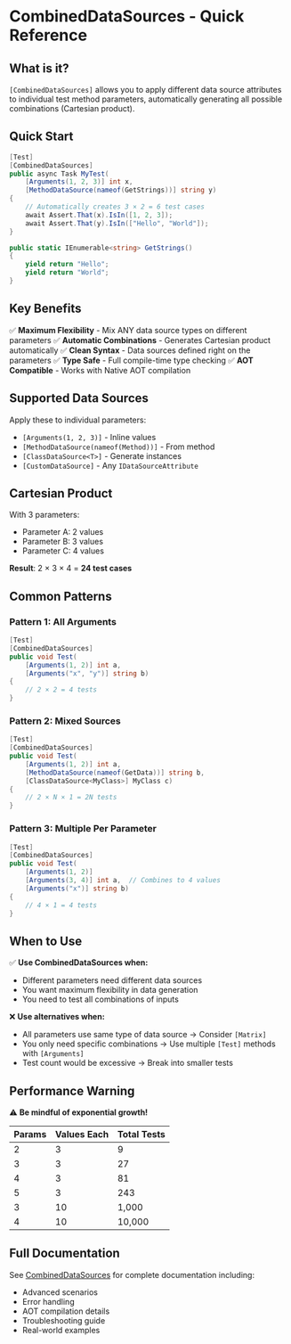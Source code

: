 # CombinedDataSources - Quick Reference

## What is it?

`[CombinedDataSources]` allows you to apply different data source attributes to individual test method parameters, automatically generating all possible combinations (Cartesian product).

## Quick Start

```csharp
[Test]
[CombinedDataSources]
public async Task MyTest(
    [Arguments(1, 2, 3)] int x,
    [MethodDataSource(nameof(GetStrings))] string y)
{
    // Automatically creates 3 × 2 = 6 test cases
    await Assert.That(x).IsIn([1, 2, 3]);
    await Assert.That(y).IsIn(["Hello", "World"]);
}

public static IEnumerable<string> GetStrings()
{
    yield return "Hello";
    yield return "World";
}
```

## Key Benefits

✅ **Maximum Flexibility** - Mix ANY data source types on different parameters
✅ **Automatic Combinations** - Generates Cartesian product automatically
✅ **Clean Syntax** - Data sources defined right on the parameters
✅ **Type Safe** - Full compile-time type checking
✅ **AOT Compatible** - Works with Native AOT compilation

## Supported Data Sources

Apply these to individual parameters:

- `[Arguments(1, 2, 3)]` - Inline values
- `[MethodDataSource(nameof(Method))]` - From method
- `[ClassDataSource<T>]` - Generate instances
- `[CustomDataSource]` - Any `IDataSourceAttribute`

## Cartesian Product

With 3 parameters:
- Parameter A: 2 values
- Parameter B: 3 values
- Parameter C: 4 values

**Result**: 2 × 3 × 4 = **24 test cases**

## Common Patterns

### Pattern 1: All Arguments
```csharp
[Test]
[CombinedDataSources]
public void Test(
    [Arguments(1, 2)] int a,
    [Arguments("x", "y")] string b)
{
    // 2 × 2 = 4 tests
}
```

### Pattern 2: Mixed Sources
```csharp
[Test]
[CombinedDataSources]
public void Test(
    [Arguments(1, 2)] int a,
    [MethodDataSource(nameof(GetData))] string b,
    [ClassDataSource<MyClass>] MyClass c)
{
    // 2 × N × 1 = 2N tests
}
```

### Pattern 3: Multiple Per Parameter
```csharp
[Test]
[CombinedDataSources]
public void Test(
    [Arguments(1, 2)]
    [Arguments(3, 4)] int a,  // Combines to 4 values
    [Arguments("x")] string b)
{
    // 4 × 1 = 4 tests
}
```

## When to Use

✅ **Use CombinedDataSources when:**
- Different parameters need different data sources
- You want maximum flexibility in data generation
- You need to test all combinations of inputs

❌ **Use alternatives when:**
- All parameters use same type of data source → Consider `[Matrix]`
- You only need specific combinations → Use multiple `[Test]` methods with `[Arguments]`
- Test count would be excessive → Break into smaller tests

## Performance Warning

⚠️ **Be mindful of exponential growth!**

| Params | Values Each | Total Tests |
|--------|-------------|-------------|
| 2 | 3 | 9 |
| 3 | 3 | 27 |
| 4 | 3 | 81 |
| 5 | 3 | 243 |
| 3 | 10 | 1,000 |
| 4 | 10 | 10,000 |

## Full Documentation

See [CombinedDataSources](combined-data-source.md) for complete documentation including:
- Advanced scenarios
- Error handling
- AOT compilation details
- Troubleshooting guide
- Real-world examples
